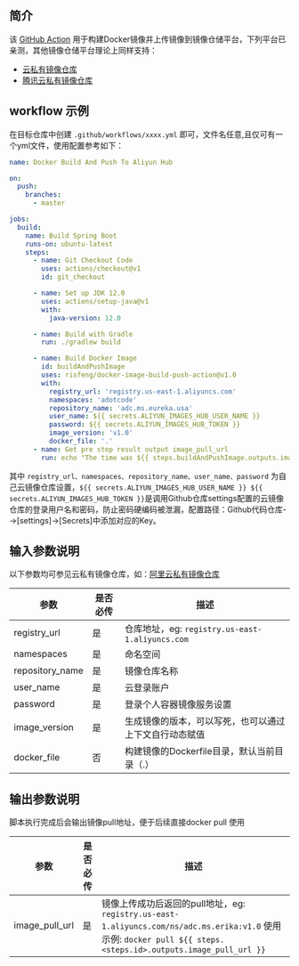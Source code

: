 ## 简介

该 [GitHub Action](https://help.github.com/cn/actions) 用于构建Docker镜像并上传镜像到镜像仓储平台，下列平台已亲测，其他镜像仓储平台理论上同样支持：

- [云私有镜像仓库](https://cr.console.aliyun.com)
- [腾讯云私有镜像仓库](https://console.cloud.tencent.com/tke2/registry/user)

## workflow 示例

在目标仓库中创建 `.github/workflows/xxxx.yml` 即可，文件名任意,且仅可有一个yml文件，使用配置参考如下：

```yaml
name: Docker Build And Push To Aliyun Hub

on:
  push:
    branches:
      - master

jobs:
  build:
    name: Build Spring Boot
    runs-on: ubuntu-latest
    steps:
      - name: Git Checkout Code
        uses: actions/checkout@v1
        id: git_checkout

      - name: Set up JDK 12.0
        uses: actions/setup-java@v1
        with:
          java-version: 12.0

      - name: Build with Gradle
        run: ./gradlew build

      - name: Build Docker Image
        id: buildAndPushImage
        uses: risfeng/docker-image-build-push-action@v1.0
        with:
          registry_url: 'registry.us-east-1.aliyuncs.com'
          namespaces: 'adotcode'
          repository_name: 'adc.ms.eureka.usa'
          user_name: ${{ secrets.ALIYUN_IMAGES_HUB_USER_NAME }}
          password: ${{ secrets.ALIYUN_IMAGES_HUB_TOKEN }}
          image_version: 'v1.0'
          docker_file: '.'
      - name: Get pre step result output image_pull_url
        run: echo "The time was ${{ steps.buildAndPushImage.outputs.image_pull_url }}"
```

其中 `registry_url、namespaces、repository_name、user_name、password` 为自己云镜像仓库设置，`${{ secrets.ALIYUN_IMAGES_HUB_USER_NAME }} ${{ secrets.ALIYUN_IMAGES_HUB_TOKEN }}`是调用Github仓库settings配置的云镜像仓库的登录用户名和密码，防止密码硬编码被泄漏，配置路径：Github代码仓库-->[settings]->[Secrets]中添加对应的Key。

## 输入参数说明

以下参数均可参见云私有镜像仓库，如：[阿里云私有镜像仓库](https://cr.console.aliyun.com)

| 参数 | 是否必传 | 描述 |
| --- | --- | --- |
| registry_url | 是 | 仓库地址，eg: `registry.us-east-1.aliyuncs.com` |
| namespaces | 是 | 命名空间|
| repository_name | 是 | 镜像仓库名称 |
| user_name | 是 | 云登录账户 |
| password | 是 | 登录个人容器镜像服务设置 |
| image_version | 是 | 生成镜像的版本，可以写死，也可以通过上下文自行动态赋值|
| docker_file | 否 | 构建镜像的Dockerfile目录，默认当前目录（.）|

## 输出参数说明
脚本执行完成后会输出镜像pull地址，便于后续直接docker pull 使用

| 参数 | 是否必传 | 描述 |
| --- | --- | --- |
| image_pull_url | 是 | 镜像上传成功后返回的pull地址，eg: `registry.us-east-1.aliyuncs.com/ns/adc.ms.erika:v1.0` 使用示例: `docker pull ${{ steps.<steps.id>.outputs.image_pull_url }}` |